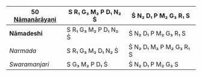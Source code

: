 | **50 [Nāmanārāyaṇi](https://en.wikipedia.org/wiki/Namanarayani "Namanarayani")** | S R₁ G₃ M₂ P D₁ N₂ Ṡ | Ṡ N₂ D₁ P M₂ G₃ R₁ S    |
| -------------------------------------------------------------------------------- | -------------------- | ----------------------- |
| **Nāmadeshi**                                                                    | S R₁ G₃ M₂ P D₁ N₂ Ṡ | Ṡ N₂ D₁ P M₂ G₃ R₁ S    |
| _Narmada_                                                                        | S R₁ G₃ M₂ D₁ N₂ Ṡ   | Ṡ N₂ D₁ M₂ P M₂ G₃ R₁ S |
| _Swaramanjari_                                                                   | S G₃ M₂ P D₁ Ṡ       | Ṡ N₂ D₁ P M₂ G₃ S       |